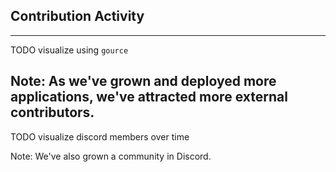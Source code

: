 ## Contribution Activity

----

TODO visualize using `gource`

Note:
As we've grown and deployed more applications, we've attracted more external contributors.
----

TODO visualize discord members over time


Note:
We've also grown a community in Discord. 
